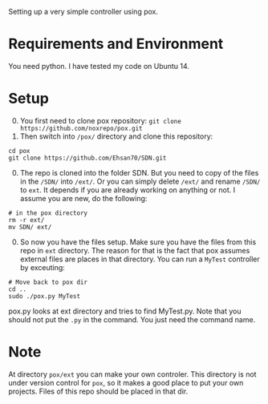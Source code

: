 Setting up a very simple controller using pox. 

# Requirements and Environment
You need python. I have tested my code on Ubuntu 14.  

# Setup
0. You first need to clone pox repository:
`git clone https://github.com/noxrepo/pox.git`
0. Then switch into `/pox/` directory and clone this repository: 
  ```
  cd pox
  git clone https://github.com/Ehsan70/SDN.git
  ```
0. The repo is cloned into the folder SDN. But you need to copy of the files in the `/SDN/` into `/ext/`. Or you can simply delete `/ext/` and rename `/SDN/` to `ext`. It depends if you are already working on anything or not. I assume you are new, do the following:
  ```
  # in the pox directory
  rm -r ext/
  mv SDN/ ext/
  ```
0. So now you have the files setup. Make sure you have the files from this repo in `ext` directory. The reason for that is the fact that pox assumes external files are places in that directory. You can run a `MyTest` controller by exceuting: 
  ```
  # Move back to pox dir
  cd ..
  sudo ./pox.py MyTest
  ``` 

pox.py looks at ext directory and tries to find MyTest.py. Note that you should not put the `.py` in the command. You just need the command name. 

# Note 
At directory `pox/ext` you can make your own controler. This directory is not under version control for `pox`, so it makes a good place to put your own projects. Files of this repo should be placed in that dir. 
